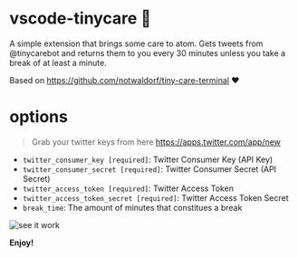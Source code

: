 # vscode-tinycare 🤗

A simple extension that brings some care to atom. Gets tweets from @tinycarebot and returns them to you every 30 minutes unless you take a break of at least a minute.

Based on https://github.com/notwaldorf/tiny-care-terminal ❤️

# options

> Grab your twitter keys from here https://apps.twitter.com/app/new

* `twitter_consumer_key [required]`: Twitter Consumer Key (API Key)
* `twitter_consumer_secret [required]`: Twitter Consumer Secret (API Secret)
* `twitter_access_token [required]`: Twitter Access Token
* `twitter_access_token_secret [required]`: Twitter Access Token Secret
* `break_time`: The amount of minutes that constitues a break

![see it work](https://user-images.githubusercontent.com/6516758/37629546-bf5da0e0-2bb5-11e8-9b47-559fa8446b41.gif)


**Enjoy!**
